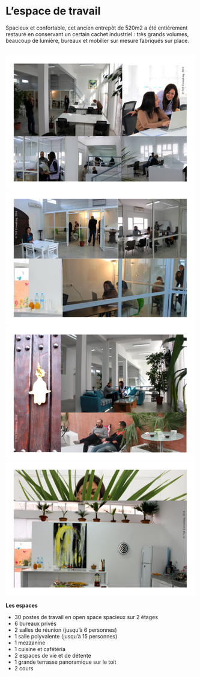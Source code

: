 # L’espace de travail

Spacieux et confortable, cet ancien entrepôt de 520m2 a été entièrement restauré en conservant un certain cachet industriel : très grands volumes, beaucoup de lumière, bureaux et mobilier sur mesure fabriqués sur place.


<div class="container">
    <div id="slides">
      <img src="/images/1_imageAccueil.jpg" title="Vue Générale" alt="">
      <img src="/images/2_espacesBureaux.pdf" title="Espaces Bureaux: 1" alt="">
      <img src="/images/3_SallesTravail.pdf" title="Salles de travail: 1" alt="">
      <img src="/images/4_espacesVie.pdf" title="Espaces de Vie" alt="">
      <img src="/images/5_espaceCafet.pdf" title="L'espace: 1" alt="">
    </div>
</div>

__Les espaces__

* 30 postes de travail en open space spacieux sur 2 étages
* 6 bureaux privés
* 2 salles de réunion (jusqu’à 6 personnes)
* 1 salle polyvalente (jusqu’à 15 personnes)
* 1 mezzanine
* 1 cuisine et cafétéria
* 2 espaces de vie et de détente
* 1 grande terrasse panoramique sur le toit
* 2 cours 
